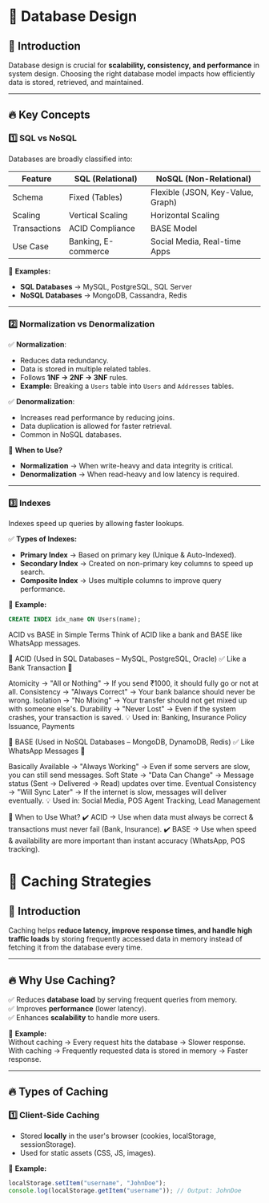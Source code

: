 # 📌 Database Design  

## 🚀 Introduction  
Database design is crucial for **scalability, consistency, and performance** in system design. Choosing the right database model impacts how efficiently data is stored, retrieved, and maintained.  

---

## 🔥 Key Concepts  

### 1️⃣ **SQL vs NoSQL**  
Databases are broadly classified into:  

| Feature        | SQL (Relational) | NoSQL (Non-Relational) |
|---------------|-----------------|-----------------------|
| Schema        | Fixed (Tables)  | Flexible (JSON, Key-Value, Graph) |
| Scaling       | Vertical Scaling | Horizontal Scaling |
| Transactions  | ACID Compliance | BASE Model |
| Use Case      | Banking, E-commerce | Social Media, Real-time Apps |

📌 **Examples:**  
- **SQL Databases** → MySQL, PostgreSQL, SQL Server  
- **NoSQL Databases** → MongoDB, Cassandra, Redis  

---

### 2️⃣ **Normalization vs Denormalization**  
✅ **Normalization**:  
- Reduces data redundancy.  
- Data is stored in multiple related tables.  
- Follows **1NF → 2NF → 3NF** rules.  
- **Example:** Breaking a `Users` table into `Users` and `Addresses` tables.  

✅ **Denormalization**:  
- Increases read performance by reducing joins.  
- Data duplication is allowed for faster retrieval.  
- Common in NoSQL databases.  

📌 **When to Use?**  
- **Normalization** → When write-heavy and data integrity is critical.  
- **Denormalization** → When read-heavy and low latency is required.  

---

### 3️⃣ **Indexes**  
Indexes speed up queries by allowing faster lookups.  

✅ **Types of Indexes:**  
- **Primary Index** → Based on primary key (Unique & Auto-Indexed).  
- **Secondary Index** → Created on non-primary key columns to speed up search.  
- **Composite Index** → Uses multiple columns to improve query performance.  

📌 **Example:**  
```sql
CREATE INDEX idx_name ON Users(name);
```

ACID vs BASE in Simple Terms
Think of ACID like a bank and BASE like WhatsApp messages.

🔹 ACID (Used in SQL Databases – MySQL, PostgreSQL, Oracle)
✅ Like a Bank Transaction 🏦

Atomicity → "All or Nothing" → If you send ₹1000, it should fully go or not at all.
Consistency → "Always Correct" → Your bank balance should never be wrong.
Isolation → "No Mixing" → Your transfer should not get mixed up with someone else's.
Durability → "Never Lost" → Even if the system crashes, your transaction is saved.
💡 Used in: Banking, Insurance Policy Issuance, Payments

🔹 BASE (Used in NoSQL Databases – MongoDB, DynamoDB, Redis)
✅ Like WhatsApp Messages 📱

Basically Available → "Always Working" → Even if some servers are slow, you can still send messages.
Soft State → "Data Can Change" → Message status (Sent → Delivered → Read) updates over time.
Eventual Consistency → "Will Sync Later" → If the internet is slow, messages will deliver eventually.
💡 Used in: Social Media, POS Agent Tracking, Lead Management

🚀 When to Use What?
✔️ ACID → Use when data must always be correct & transactions must never fail (Bank, Insurance).
✔️ BASE → Use when speed & availability are more important than instant accuracy (WhatsApp, POS tracking).

# 📌 Caching Strategies  

## 🚀 Introduction  
Caching helps **reduce latency, improve response times, and handle high traffic loads** by storing frequently accessed data in memory instead of fetching it from the database every time.  

---

## 🔥 Why Use Caching?  
✅ Reduces **database load** by serving frequent queries from memory.  
✅ Improves **performance** (lower latency).  
✅ Enhances **scalability** to handle more users.  

📌 **Example:**  
Without caching → Every request hits the database → Slower response.  
With caching → Frequently requested data is stored in memory → Faster response.  

---

## 🔥 Types of Caching  

### 1️⃣ **Client-Side Caching**  
- Stored **locally** in the user's browser (cookies, localStorage, sessionStorage).  
- Used for static assets (CSS, JS, images).  

📌 **Example:**  
```js
localStorage.setItem("username", "JohnDoe");
console.log(localStorage.getItem("username")); // Output: JohnDoe
